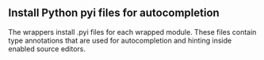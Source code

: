 ## Install Python pyi files for autocompletion

The wrappers install .pyi files for each wrapped module.
These files contain type annotations that are used for
autocompletion and hinting inside enabled source editors.
